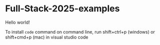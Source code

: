 # Full-Stack-2025-examples

Hello world!

To install `code` command on command line, run shift+ctrl+p (windows) or shift+cmd+p (mac) in visual studio code

